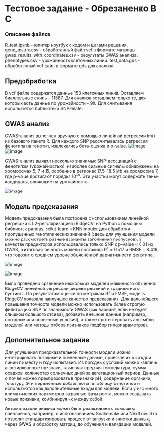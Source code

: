 # Тестовое задание - Обрезаненко В С
### Описание файлов
R_test.ipynb - юпитер ноутбук с кодом и шагами решения.
geno_matrix.csv - обработанный файл vcf в формате матрицы.
gwas_results_with_coordinates.csv - результаты GWAS анализа.
phenotypes.csv - урожайность клеточных линий.
test_data.gds - обработанный vcf файл в формате gds для анализа.

## Предобработка
В vcf файле содержатся данные 153 клеточных линий. Оставляем биаллельные снипы - 11587. Для анализа оставляем только те, для которых есть данные по урожайности - 99. Для считывания используется библиотека SNPRelate.
  
## GWAS анализ
GWAS-анализ выполнен вручную с помощью линейной регрессии lm() из базового пакета R. Для каждого SNP рассчитывалась регрессия фенотипа на генотип, извлекались бета-оценка и p-value.
![image](https://github.com/user-attachments/assets/ff982d15-9c3b-44ed-84c5-21410ff4ad39)   
![image](https://github.com/user-attachments/assets/97cd2b82-f401-4f13-969c-610548538fe4)  

GWAS-анализ выявил несколько значимых SNP-ассоциаций с фенотипом (урожайностью), наиболее сильные сигналы обнаружены на хромосомах 5, 7 и 15, особенно в регионах 17.5–18.5 Mb на хромосоме 7, где p-value достигают порядка 10⁻⁹. Эти участки могут содержать гены-кандидаты, влияющие на урожайность.
  
![image](https://github.com/user-attachments/assets/23753381-959a-424b-922e-bbd55836cd40)  

## Модель предсказания  

Модель предсказания была построена с использованием линейной регрессии с L2-регуляризацией (RidgeCV) на Python с помощью библиотек pandas, scikit-learn и KNNImputer для обработки пропущенных генотипических значений (здесь для улучшения модели можно рассмотреть разные варианты заполнения пропусков). В качестве предикторов использовались только SNP с p-value < 0.01 из GWAS, а итоговая точность модели составила R² = 0.517 и RMSE = 8.419, что говорит о среднем уровне объяснённой вариативности фенотипа. 

![image](https://github.com/user-attachments/assets/488eb5aa-7ebf-477b-9f1a-a59175124a0d)

  
![image](https://github.com/user-attachments/assets/2df915e1-278b-4134-b391-8d7aad50405d)  

Было проведено сравнение нескольких моделей машинного обучения: RidgeCV, линейной регрессии, дерева решений и градиентного бустинга. По результатам оценки по метрикам R² и RMSE, модель RidgeCV показала наилучшее качество предсказания. 
Для дальнейшего повышения точности модели можно использовать более строгую фильтрацию SNP по значимости GWAS (как вариант, если не будет слишком большого отсева), добавить внешние данные (например, погодные или почвенные условия), а также протестировать ансамбли моделей или методы отбора признаков (подбор гиперпараметров).

## Дополнительное задание

Для улучшения предсказательной точности модели можно интегрировать погодные и почвенные данные, привязав их к каждой линии по месту и году испытания. Из погодных условий можно извлечь агрегированные признаки, такие как средняя температура, сумма осадков, количество солнечных дней за вегетационный период. Данные о почве можно преобразовать в признаки pH, содержание органики, текстуру. Эти переменные добавляются в таблицу фенотипов и используются как дополнительные входы для модели.
Если у нас много климатических параметров за разные фазы роста, можно создавать новые признаки, комбинируя их между собой.


Автоматизация анализа может быть реализована с помощью пайплайнов, например, с использованием Snakemake или Nextflow. Это позволит стандартизировать процесс от загрузки и очистки данных, через GWAS и обработку матриц, до обучения и валидации моделей.

